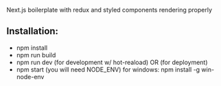 Next.js boilerplate with redux and styled components rendering properly

## Installation:
* npm install
* npm run build
* npm run dev (for development w/ hot-reaload)
OR (for deployment)
* npm start (you will need NODE_ENV) for windows: npm install -g win-node-env